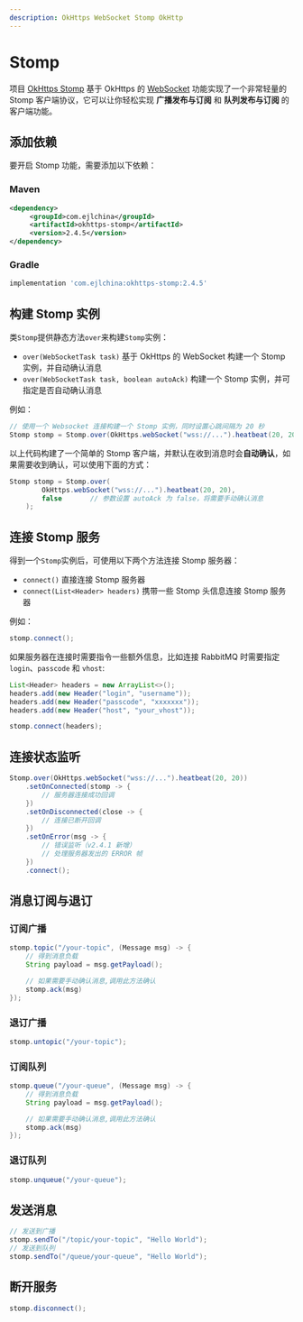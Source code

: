 ```yaml
---
description: OkHttps WebSocket Stomp OkHttp
---
```


# Stomp

项目 [OkHttps Stomp](https://gitee.com/ejlchina-zhxu/okhttps-stomp) 基于 OkHttps 的 [WebSocket](/v2/websocket.html) 功能实现了一个非常轻量的 Stomp 客户端协议，它可以让你轻松实现 **广播发布与订阅** 和 **队列发布与订阅** 的客户端功能。

## 添加依赖

要开启 Stomp 功能，需要添加以下依赖：

### Maven

```xml
<dependency>
     <groupId>com.ejlchina</groupId>
     <artifactId>okhttps-stomp</artifactId>
     <version>2.4.5</version>
</dependency>
```

### Gradle

```groovy
implementation 'com.ejlchina:okhttps-stomp:2.4.5'
```

## 构建 Stomp 实例

类`Stomp`提供静态方法`over`来构建`Stomp`实例：

* `over(WebSocketTask task)` 基于 OkHttps 的 WebSocket 构建一个 Stomp 实例，并自动确认消息
* `over(WebSocketTask task, boolean autoAck)` 构建一个 Stomp 实例，并可指定是否自动确认消息

例如：

```java
// 使用一个 Websocket 连接构建一个 Stomp 实例，同时设置心跳间隔为 20 秒
Stomp stomp = Stomp.over(OkHttps.webSocket("wss://...").heatbeat(20, 20));
```

以上代码构建了一个简单的 Stomp 客户端，并默认在收到消息时会**自动确认**，如果需要收到确认，可以使用下面的方式：

```java
Stomp stomp = Stomp.over(
        OkHttps.webSocket("wss://...").heatbeat(20, 20),
        false       // 参数设置 autoAck 为 false，将需要手动确认消息
    );
```

## 连接 Stomp 服务

得到一个`Stomp`实例后，可使用以下两个方法连接 Stomp 服务器：

* `connect()` 直接连接 Stomp 服务器
* `connect(List<Header> headers)` 携带一些 Stomp 头信息连接 Stomp 服务器

例如：

```java
stomp.connect();
```

如果服务器在连接时需要指令一些额外信息，比如连接 RabbitMQ 时需要指定`login`、`passcode` 和 `vhost`: 

```java
List<Header> headers = new ArrayList<>();
headers.add(new Header("login", "username"));
headers.add(new Header("passcode", "xxxxxxx"));
headers.add(new Header("host", "your_vhost"));

stomp.connect(headers);
```

## 连接状态监听

```java
Stomp.over(OkHttps.webSocket("wss://...").heatbeat(20, 20))
    .setOnConnected(stomp -> {
        // 服务器连接成功回调
    })
    .setOnDisconnected(close -> {
        // 连接已断开回调
    })
    .setOnError(msg -> {
        // 错误监听（v2.4.1 新增）
        // 处理服务器发出的 ERROR 帧
    })
    .connect();
```

## 消息订阅与退订

### 订阅广播

```java
stomp.topic("/your-topic", (Message msg) -> {
    // 得到消息负载
    String payload = msg.getPayload();

    // 如果需要手动确认消息,调用此方法确认
    stomp.ack(msg)
});
```

### 退订广播

```java
stomp.untopic("/your-topic");
```

### 订阅队列

```java
stomp.queue("/your-queue", (Message msg) -> {
    // 得到消息负载
    String payload = msg.getPayload();

    // 如果需要手动确认消息,调用此方法确认
    stomp.ack(msg)
});
```

### 退订队列

```java
stomp.unqueue("/your-queue");
```

## 发送消息

```java
// 发送到广播
stomp.sendTo("/topic/your-topic", "Hello World");
// 发送到队列
stomp.sendTo("/queue/your-queue", "Hello World");
```

## 断开服务

```java
stomp.disconnect();
```

<br/>

<Vssue :title="$title" />
